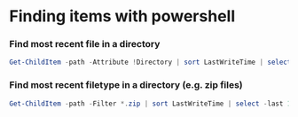# Finding items with powershell

### Find most recent file in a directory
```powershell
Get-ChildItem -path -Attribute !Directory | sort LastWriteTime | select -last 1
```

### Find most recent filetype in a directory (e.g. zip files)
```powershell
Get-ChildItem -path -Filter *.zip | sort LastWriteTime | select -last 1
```
